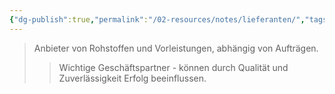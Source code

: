 ```yaml
---
{"dg-publish":true,"permalink":"/02-resources/notes/lieferanten/","tags":["stakeholder/geschäftspartner","BWL"],"noteIcon":"","updated":"2025-09-05T10:12:30.000+02:00"}
---
```


>Anbieter von Rohstoffen und Vorleistungen, abhängig von Aufträgen.
>>Wichtige Geschäftspartner - können durch Qualität und Zuverlässigkeit Erfolg beeinflussen.